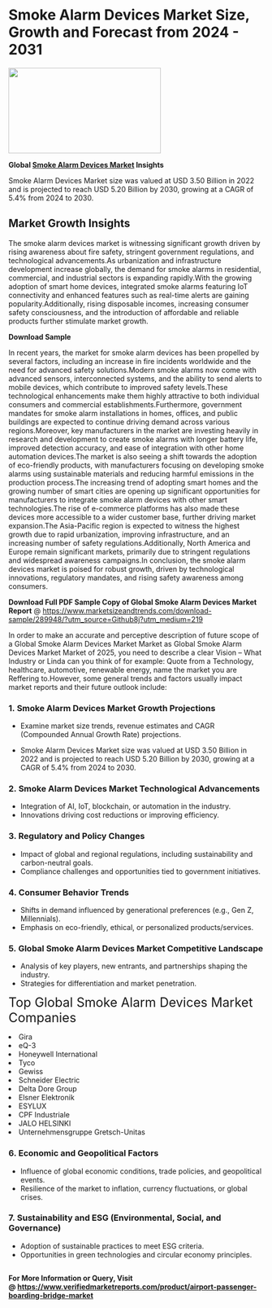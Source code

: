 <H1>Smoke Alarm Devices Market Size, Growth and Forecast from 2024 - 2031</H1><img class="aligncenter size-medium wp-image-584254" src="https://thirdeyenews.in/wp-content/uploads/2024/09/Global-Market-Research-300x168.jpeg" alt="" width="300" height="168" /><p><strong>Global&nbsp;<a href="https://www.marketsizeandtrends.com/download-sample/289948/?utm_source=Github8j?utm_medium=219">Smoke Alarm Devices Market</a> Insights</strong></p><p>Smoke Alarm Devices Market size was valued at USD 3.50 Billion in 2022 and is projected to reach USD 5.20 Billion by 2030, growing at a CAGR of 5.4% from 2024 to 2030.</p><p><h2>Market Growth Insights</h2> <p>The smoke alarm devices market is witnessing significant growth driven by rising awareness about fire safety, stringent government regulations, and technological advancements.As urbanization and infrastructure development increase globally, the demand for smoke alarms in residential, commercial, and industrial sectors is expanding rapidly.With the growing adoption of smart home devices, integrated smoke alarms featuring IoT connectivity and enhanced features such as real-time alerts are gaining popularity.Additionally, rising disposable incomes, increasing consumer safety consciousness, and the introduction of affordable and reliable products further stimulate market growth.</p> <p><strong>Download Sample</strong></p> <p>In recent years, the market for smoke alarm devices has been propelled by several factors, including an increase in fire incidents worldwide and the need for advanced safety solutions.Modern smoke alarms now come with advanced sensors, interconnected systems, and the ability to send alerts to mobile devices, which contribute to improved safety levels.These technological enhancements make them highly attractive to both individual consumers and commercial establishments.Furthermore, government mandates for smoke alarm installations in homes, offices, and public buildings are expected to continue driving demand across various regions.Moreover, key manufacturers in the market are investing heavily in research and development to create smoke alarms with longer battery life, improved detection accuracy, and ease of integration with other home automation devices.The market is also seeing a shift towards the adoption of eco-friendly products, with manufacturers focusing on developing smoke alarms using sustainable materials and reducing harmful emissions in the production process.The increasing trend of adopting smart homes and the growing number of smart cities are opening up significant opportunities for manufacturers to integrate smoke alarm devices with other smart technologies.The rise of e-commerce platforms has also made these devices more accessible to a wider customer base, further driving market expansion.The Asia-Pacific region is expected to witness the highest growth due to rapid urbanization, improving infrastructure, and an increasing number of safety regulations.Additionally, North America and Europe remain significant markets, primarily due to stringent regulations and widespread awareness campaigns.In conclusion, the smoke alarm devices market is poised for robust growth, driven by technological innovations, regulatory mandates, and rising safety awareness among consumers.</p> <p><span class=""><strong>Download Full PDF Sample Copy of Global Smoke Alarm Devices Market Report</strong> @ <a href="https://www.marketsizeandtrends.com/download-sample/289948/?utm_source=Github8j?utm_medium=219" target="_blank">https://www.marketsizeandtrends.com/download-sample/289948/?utm_source=Github8j?utm_medium=219</a></span></p><p>In order to make an accurate and perceptive description of future scope of a Global&nbsp;Smoke Alarm Devices Market Market as Global&nbsp;Smoke Alarm Devices Market Market of 2025, you need to describe a clear Vision &ndash; What Industry or Linda can you think of for example: Quote from a Technology, healthcare, automotive, renewable energy, name the market you are Reffering to.However, some general trends and factors usually impact market reports and their future outlook include:</p><h3>1.&nbsp;<strong>Smoke Alarm Devices Market Growth Projections</strong></h3><ul><li>Examine market size trends, revenue estimates and CAGR (Compounded Annual Growth Rate) projections.</li><li><p>Smoke Alarm Devices Market size was valued at USD 3.50 Billion in 2022 and is projected to reach USD 5.20 Billion by 2030, growing at a CAGR of 5.4% from 2024 to 2030.</p></li></ul><h3>2.&nbsp;<strong>Smoke Alarm Devices Market Technological Advancements</strong></h3><ul><li>Integration of AI, IoT, blockchain, or automation in the industry.</li><li>Innovations driving cost reductions or improving efficiency.</li></ul><h3>3.&nbsp;<strong>Regulatory and Policy Changes</strong></h3><ul><li>Impact of global and regional regulations, including sustainability and carbon-neutral goals.</li><li>Compliance challenges and opportunities tied to government initiatives.</li></ul><h3>4.&nbsp;<strong>Consumer Behavior Trends</strong></h3><ul><li>Shifts in demand influenced by generational preferences (e.g., Gen Z, Millennials).</li><li>Emphasis on eco-friendly, ethical, or personalized products/services.</li></ul><h3>5.&nbsp;<strong>Global Smoke Alarm Devices Market Competitive Landscape</strong></h3><ul><li>Analysis of key players, new entrants, and partnerships shaping the industry.</li><li>Strategies for differentiation and market penetration.</li></ul><p data-pm-slice="1 1 []"><span style="color: inherit; font-family: inherit; font-size: 25px;">Top Global Smoke Alarm Devices Market Companies</span></p><div class="" data-test-id=""><p><li>Gira</li><li> eQ-3</li><li> Honeywell International</li><li> Tyco</li><li> Gewiss</li><li> Schneider Electric</li><li> Delta Dore Group</li><li> Elsner Elektronik</li><li> ESYLUX</li><li> CPF Industriale</li><li> JALO HELSINKI</li><li> Unternehmensgruppe Gretsch-Unitas</li></p></div><h3>6.&nbsp;<strong>Economic and Geopolitical Factors</strong></h3><ul><li>Influence of global economic conditions, trade policies, and geopolitical events.</li><li>Resilience of the market to inflation, currency fluctuations, or global crises.</li></ul><h3>7.&nbsp;<strong>Sustainability and ESG (Environmental, Social, and Governance)</strong></h3><ul><li>Adoption of sustainable practices to meet ESG criteria.</li><li>Opportunities in green technologies and circular economy principles.</li></ul><h2><strong style="font-size: 14px;">For More Information or Query, Visit @&nbsp;</strong><a style="background-color: #ffffff; font-size: 14px;" href="https://www.marketsizeandtrends.com/report/smoke-alarm-devices-market/" target="_blank">https://www.verifiedmarketreports.com/product/airport-passenger-boarding-bridge-market</a></h2>